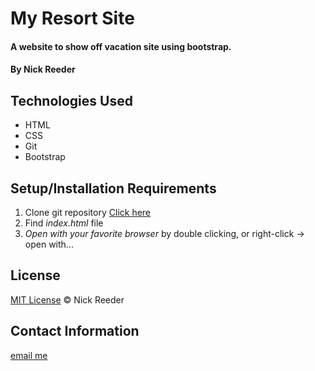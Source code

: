 # My Resort Site

#### A website to show off vacation site using bootstrap.

#### By Nick Reeder

## Technologies Used

* HTML
* CSS
* Git
* Bootstrap

## Setup/Installation Requirements

1. Clone git repository [Click here](https://github.com/reeder32/vacation-site.git)
2. Find _index.html_ file
3. _Open with your favorite browser_ by double clicking, or right-click -> open with...



## License

[MIT License](https://opensource.org/licenses/MIT)
&copy; Nick Reeder

## Contact Information

[email me](mailto:nickreeder32@gmail.com)